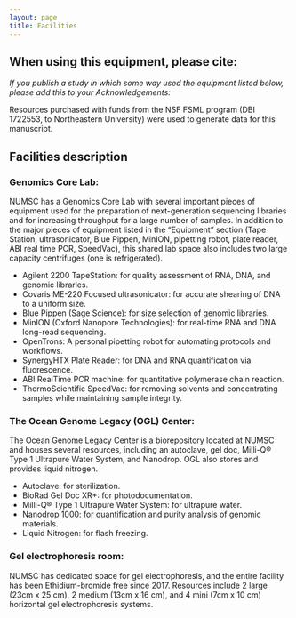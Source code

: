 ```yaml
---
layout: page
title: Facilities
---
```


## When using this equipment, please cite:

*If you publish a study in which some way used the equipment listed below, please add this to your Acknowledgements:*

Resources purchased with funds from the NSF FSML program (DBI 1722553, to Northeastern University) were used to generate data for this manuscript.

## Facilities description

### Genomics Core Lab:

NUMSC has a Genomics Core Lab with several important pieces of equipment used for the preparation of next-generation sequencing libraries and for increasing throughput for a large number of samples. In addition to the major pieces of equipment listed in the “Equipment” section (Tape Station, ultrasonicator, Blue Pippen, MinION, pipetting robot, plate reader, ABI real time PCR, SpeedVac), this shared lab space also includes two large capacity centrifuges (one is refrigerated).

* Agilent 2200 TapeStation: for quality assessment of RNA, DNA, and genomic libraries.
* Covaris ME-220 Focused ultrasonicator: for accurate shearing of DNA to a uniform size.
* Blue Pippen (Sage Science): for size selection of genomic libraries.
* MinION (Oxford Nanopore Technologies): for real-time RNA and DNA long-read sequencing.
* OpenTrons: A personal pipetting robot for automating protocols and workflows.
* SynergyHTX Plate Reader: for DNA and RNA quantification via fluorescence.
* ABI RealTime PCR machine: for quantitative polymerase chain reaction.
* ThermoScientific SpeedVac: for removing solvents and concentrating samples while maintaining sample integrity. 

### The Ocean Genome Legacy (OGL) Center:

The Ocean Genome Legacy Center is a biorepository located at NUMSC and houses several resources, including an autoclave, gel doc, Milli-Q® Type 1 Ultrapure Water System, and Nanodrop. OGL also stores and provides liquid nitrogen.
* Autoclave: for sterilization.
* BioRad Gel Doc XR+: for photodocumentation.
* Milli-Q® Type 1 Ultrapure Water System: for ultrapure water.
* Nanodrop 1000: for quantification and purity analysis of genomic materials.
* Liquid Nitrogen: for flash freezing.

### Gel electrophoresis room:

NUMSC has dedicated space for gel electrophoresis, and the entire facility has been Ethidium-bromide free since 2017. Resources include 2 large (23cm x 25 cm), 2 medium (13cm x 16 cm), and 4 mini (7cm x 10 cm)  horizontal gel electrophoresis systems.


